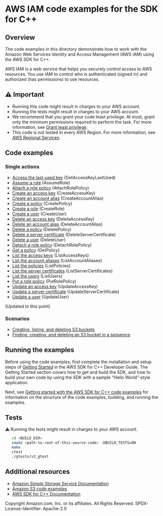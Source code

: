#  AWS IAM code examples for the SDK for C++

## Overview
The code examples in this directory demonstrate how to work with the Amazon Web Services Identity and Access Management (AWS IAM) using the AWS SDK for C++.


AWS IAM is a web service that helps you securely control access to AWS resources. You use IAM to control who is authenticated (signed in) and authorized (has permissions) to use resources.

## ⚠️ Important
* Running this code might result in charges to your AWS account. 
* Running the tests might result in charges to your AWS account.
* We recommend that you grant your code least privilege. At most, grant only the minimum permissions required to perform the task. For more information, see [Grant least privilege](https://docs.aws.amazon.com/IAM/latest/UserGuide/best-practices.html#grant-least-privilege). 
* This code is not tested in every AWS Region. For more information, see [AWS Regional Services](https://aws.amazon.com/about-aws/global-infrastructure/regional-product-services).

## Code examples

### Single actions
- [Access the last-used key](./access_key_last_used.cpp) (GetAccessKeyLastUsed)
- [Assume a role](./assume_role.cpp) (AssumeRole)
- [Attach a role policy](./attach_role_policy.cpp) (AttachRolePolicy)
- [Create an access key](./create_access_key.cpp) (CreateAccessKey)
- [Create an account alias](./create_account_alias.cpp) (CreateAccountAlias)
- [Create a policy](./create_policy.cpp) (CreatePolicy)
- [Create a role](./create_role.cpp) (CreateRole)
- [Create a user](./create_user.cpp) (CreateUser)
- [Delete an access key](./delete_access_key.cpp) (DeleteAccessKey)
- [Delete an account alias](./delete_account_alias.cpp) (DeleteAccountAlias)
- [Delete a policy](./delete_policy.cpp) (DeletePolicy)
- [Delete a server certificate](./delete_server_cert.cpp) (DeleteServerCertificate)
- [Delete a user](./delete_user.cpp) (DeleteUser)
- [Detach a role policy](./detach_role_policy.cpp) (DetachRolePolicy)
- [Get a policy](./get_policy.cpp) (GetPolicy)
- [List the access keys](./list_access_keys.cpp) (ListAccessKeys)
- [List the account aliases](./list_account_aliases.cpp) (ListAccountAliases)
- [List the policies](./list_policies.cpp) (ListPolicies)
- [List the server certificates](./list_server_certs.cpp) (ListServerCertificates)
- [List the users](./list_users.cpp) (ListUsers)
- [Put a role policy](./put_role_policy.cpp) (PutRolePolicy)
- [Update an access key](./update_access_key.cpp) (UpdateAccessKey)
- [Update a server certificate](./update_server_cert.cpp) (UpdateServerCertificate)
- [Update a user](./update_user.cpp) (UpdateUser)

(Updated to this point)
### Scenarios
- [Creating, listing, and deleting S3 buckets](./s3_getting_started_scenario.cpp)
- [Finding, creating, and deleting an S3 bucket in a sequence](./s3-demo.cpp)

## Running the examples
Before using the code examples, first complete the installation and setup steps of [Getting Started](https://docs.aws.amazon.com/sdk-for-cpp/v1/developer-guide/getting-started.html) in the AWS SDK for C++ Developer Guide.
The Getting Started section covers how to get and build the SDK, and how to build your own code by using the SDK with a sample “Hello World”-style application. 

Next, see [Getting started with the AWS SDK for C++ code examples](https://docs.aws.amazon.com/sdk-for-cpp/v1/developer-guide/getting-started-code-examples.html) for information on the structure of the code examples, building, and running the examples.

## Tests
⚠️ Running the tests might result in charges to your AWS account.

```sh
   cd <BUILD_DIR>
   cmake <path-to-root-of-this-source-code> -DBUILD_TESTS=ON
   make
   ctest 
   ./gtests/s3_gtest 
```   

## Additional resources
- [Amazon Simple Storage Service Documentation](https://docs.aws.amazon.com/s3/index.html)
- [Amazon S3 code examples](https://docs.aws.amazon.com/sdk-for-cpp/v1/developer-guide/examples-s3.html)
- [AWS SDK for C++ Documentation](https://docs.aws.amazon.com/sdk-for-cpp/index.html) 

Copyright Amazon.com, Inc. or its affiliates. All Rights Reserved. SPDX-License-Identifier: Apache-2.0
